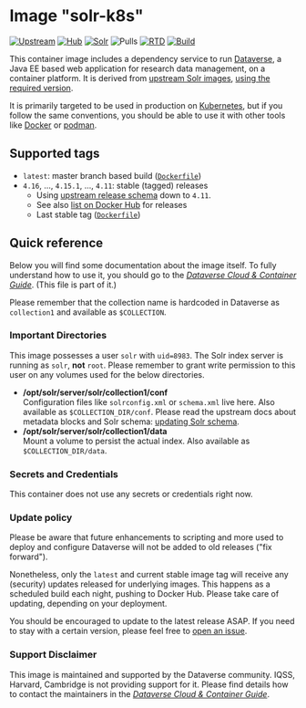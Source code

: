 # Image "solr-k8s"

[![Upstream](https://img.shields.io/badge/Dataverse-v4.16-important.svg)](https://github.com/IQSS/dataverse/releases/v4.16)
[![Hub](https://img.shields.io/static/v1.svg?label=image&message=solr-k8s&logo=docker)](https://hub.docker.com/r/iqss/solr-k8s)
[![Solr](https://img.shields.io/static/v1.svg?label=upstream&message=7.3.1&logo=docker)](https://hub.docker.com/_/solr)
![Pulls](https://img.shields.io/docker/pulls/iqss/solr-k8s)
[![RTD](https://img.shields.io/readthedocs/dataverse-k8s)](https://dataverse-k8s.readthedocs.io)
[![Build](https://jenkins.dataverse.org/job/dataverse-k8s/job/image-solr/job/master/badge/icon?subject=master&status=pushed&color=purple)](https://jenkins.dataverse.org/job/dataverse-k8s/job/image-solr/job/master)

This container image includes a dependency service to run [Dataverse](https://dataverse.org), a
Java EE based web application for research data management, on a container platform.
It is derived from [upstream Solr images](https://hub.docker.com/_/solr), [using the
required version](http://guides.dataverse.org/en/4.16/installation/prerequisites.html#solr).

It is primarily targeted to be used in production on [Kubernetes](https://kubernetes.io),
but if you follow the same conventions, you should be able to use it with other tools
like [Docker](https://docker.io) or [podman](https://podman.io).

## Supported tags

- `latest`: master branch based build ([`Dockerfile`](https://github.com/IQSS/dataverse-kubernetes/blob/master/docker/dataverse-k8s/glassfish/Dockerfile))
- `4.16`, ..., `4.15.1`, ..., `4.11`: stable (tagged) releases
  - Using [upstream release schema](https://github.com/IQSS/dataverse/releases/) down to `4.11`.
  - See also [list on Docker Hub](https://hub.docker.com/r/iqss/dataverse-k8s/tags?page=1&ordering=last_updated&name=4.)
    for releases
  - Last stable tag ([`Dockerfile`](https://github.com/IQSS/dataverse-kubernetes/blob/v4.16/docker/solr-k8s/Dockerfile))

## Quick reference

Below you will find some documentation about the image itself.
To fully understand how to use it, you should go to the
[*Dataverse Cloud & Container Guide*](https://dataverse-k8s.rtfd.io).
(This file is part of it.)

Please remember that the collection name is hardcoded in Dataverse as `collection1`
and available as `$COLLECTION`.

### Important Directories

This image possesses a user `solr` with `uid=8983`. The Solr index server
is running as `solr`, **not** `root`. Please remember to grant write permission
to this user on any volumes used for the below directories.

- **/opt/solr/server/solr/collection1/conf** <br />
  Configuration files like `solrconfig.xml` or `schema.xml` live here. Also available as `$COLLECTION_DIR/conf`.
  Please read the upstream docs about metadata blocks and Solr schema: [updating
  Solr schema](http://guides.dataverse.org/en/4.16/admin/metadatacustomization.html#updating-the-solr-schema).
- **/opt/solr/server/solr/collection1/data** <br />
  Mount a volume to persist the actual index. Also available as `$COLLECTION_DIR/data`.

### Secrets and Credentials

This container does not use any secrets or credentials right now.

### Update policy

Please be aware that future enhancements to scripting and more used to deploy and
configure Dataverse will not be added to old releases ("fix forward").

Nonetheless, only the `latest` and current stable image tag will receive any (security)
updates released for underlying images. This happens as a scheduled build each
night, pushing to Docker Hub. Please take care of updating, depending on your deployment.

You should be encouraged to update to the latest release ASAP.
If you need to stay with a certain version, please feel free to [open an issue](https://github.com/IQSS/dataverse-kubernetes/issues/new).

### Support Disclaimer

This image is maintained and supported by the Dataverse community. IQSS, Harvard, Cambridge
is not providing support for it. Please find details how to contact the maintainers
in the [*Dataverse Cloud & Container Guide*](https://dataverse-k8s.rtfd.io).
